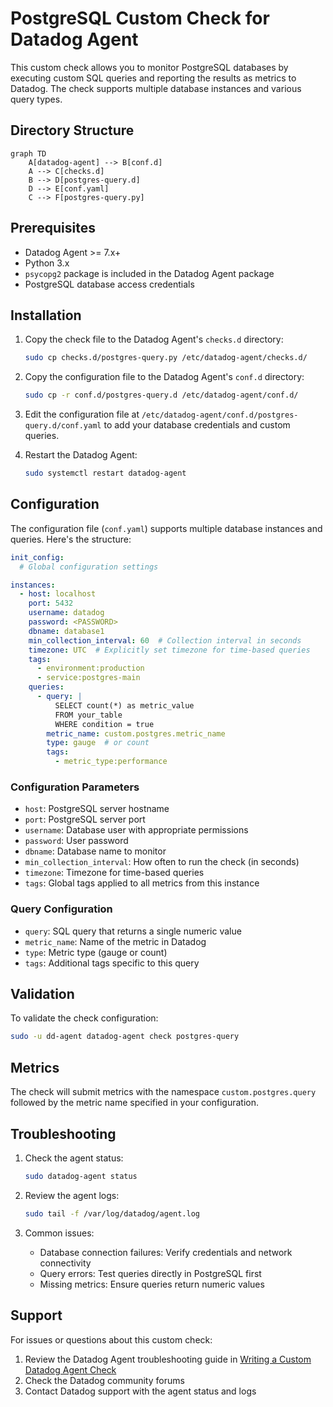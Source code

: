 # PostgreSQL Custom Check for Datadog Agent

This custom check allows you to monitor PostgreSQL databases by executing custom SQL queries and reporting the results as metrics to Datadog. The check supports multiple database instances and various query types.

## Directory Structure

```mermaid
graph TD
    A[datadog-agent] --> B[conf.d]
    A --> C[checks.d]
    B --> D[postgres-query.d]
    D --> E[conf.yaml]
    C --> F[postgres-query.py]
```

## Prerequisites

- Datadog Agent >= 7.x+
- Python 3.x
- `psycopg2` package is included in the Datadog Agent package
- PostgreSQL database access credentials

## Installation

1. Copy the check file to the Datadog Agent's `checks.d` directory:
   ```bash
   sudo cp checks.d/postgres-query.py /etc/datadog-agent/checks.d/
   ```

2. Copy the configuration file to the Datadog Agent's `conf.d` directory:
   ```bash
   sudo cp -r conf.d/postgres-query.d /etc/datadog-agent/conf.d/
   ```

3. Edit the configuration file at `/etc/datadog-agent/conf.d/postgres-query.d/conf.yaml` to add your database credentials and custom queries.

4. Restart the Datadog Agent:
   ```bash
   sudo systemctl restart datadog-agent
   ```

## Configuration

The configuration file (`conf.yaml`) supports multiple database instances and queries. Here's the structure:

```yaml
init_config:
  # Global configuration settings

instances:
  - host: localhost
    port: 5432
    username: datadog
    password: <PASSWORD>
    dbname: database1
    min_collection_interval: 60  # Collection interval in seconds
    timezone: UTC  # Explicitly set timezone for time-based queries
    tags:
      - environment:production
      - service:postgres-main
    queries:
      - query: |
          SELECT count(*) as metric_value
          FROM your_table
          WHERE condition = true
        metric_name: custom.postgres.metric_name
        type: gauge  # or count
        tags:
          - metric_type:performance
```

### Configuration Parameters

- `host`: PostgreSQL server hostname
- `port`: PostgreSQL server port
- `username`: Database user with appropriate permissions
- `password`: User password
- `dbname`: Database name to monitor
- `min_collection_interval`: How often to run the check (in seconds)
- `timezone`: Timezone for time-based queries
- `tags`: Global tags applied to all metrics from this instance

### Query Configuration

- `query`: SQL query that returns a single numeric value
- `metric_name`: Name of the metric in Datadog
- `type`: Metric type (gauge or count)
- `tags`: Additional tags specific to this query

## Validation

To validate the check configuration:

```bash
sudo -u dd-agent datadog-agent check postgres-query
```

## Metrics

The check will submit metrics with the namespace `custom.postgres.query` followed by the metric name specified in your configuration.

## Troubleshooting

1. Check the agent status:
   ```bash
   sudo datadog-agent status
   ```

2. Review the agent logs:
   ```bash
   sudo tail -f /var/log/datadog/agent.log
   ```

3. Common issues:
   - Database connection failures: Verify credentials and network connectivity
   - Query errors: Test queries directly in PostgreSQL first
   - Missing metrics: Ensure queries return numeric values

## Support

For issues or questions about this custom check:

1. Review the Datadog Agent troubleshooting guide in [Writing a Custom Datadog Agent Check](https://docs.datadoghq.com/developers/custom_checks/write_agent_check/)
2. Check the Datadog community forums
3. Contact Datadog support with the agent status and logs